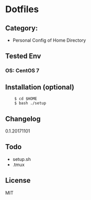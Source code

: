 Dotfiles
===

## Category:
- Personal Config of Home Directory

## Tested Env
### OS: CentOS 7

## Installation (optional)
```
    $ cd $HOME
    $ bash ./setup
```

## Changelog
0.1.20171101

## Todo
- setup.sh
- .tmux

## License
MIT

